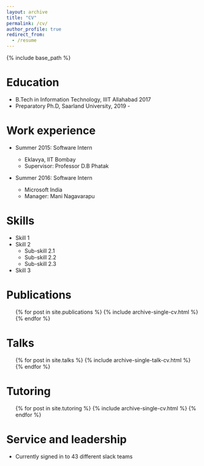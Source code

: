 ```yaml
---
layout: archive
title: "CV"
permalink: /cv/
author_profile: true
redirect_from:
  - /resume
---
```


{% include base_path %}

Education
======
* B.Tech in Information Technology, IIIT Allahabad 2017
* Preparatory Ph.D, Saarland University, 2019 -

Work experience
======
* Summer 2015: Software Intern
  * Eklavya, IIT Bombay
  * Supervisor: Professor D.B Phatak

* Summer 2016: Software Intern
  * Microsoft India
  * Manager: Mani Nagavarapu 
  
Skills
======
* Skill 1
* Skill 2
  * Sub-skill 2.1
  * Sub-skill 2.2
  * Sub-skill 2.3
* Skill 3

Publications
======
  <ul>{% for post in site.publications %}
    {% include archive-single-cv.html %}
  {% endfor %}</ul>
  
Talks
======
  <ul>{% for post in site.talks %}
    {% include archive-single-talk-cv.html %}
  {% endfor %}</ul>
  
Tutoring
======
  <ul>{% for post in site.tutoring %}
    {% include archive-single-cv.html %}
  {% endfor %}</ul>
  
Service and leadership
======
* Currently signed in to 43 different slack teams
